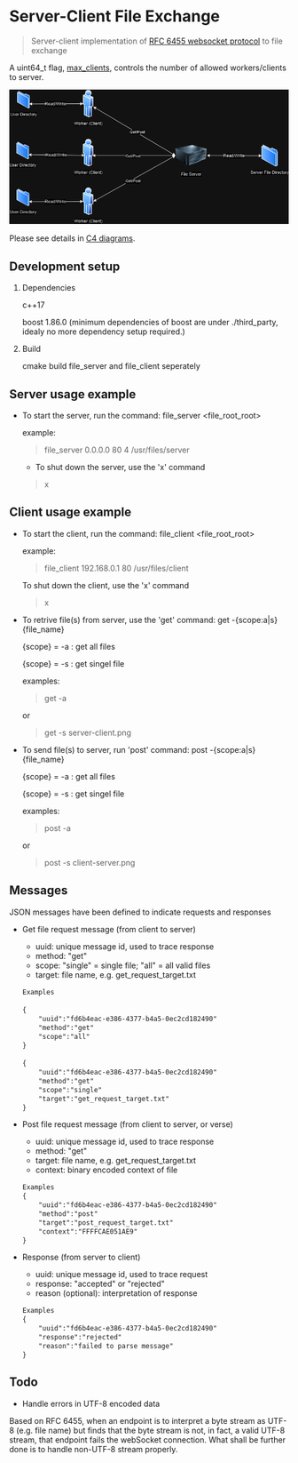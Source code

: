 # Server-Client File Exchange 
> Server-client implementation of [RFC 6455 websocket protocol](https://www.rfc-editor.org/rfc/rfc6455) to file exchange 

A uint64_t flag, [max_clients](https://github.com/webbercyt/file_service/blob/master/utils/resource.h), controls the number of allowed workers/clients to server.

![](infrastructure.png)

Please see details in [C4 diagrams](https://github.com/webbercyt/file_service/blob/master/diagrams.pdf).


## Development setup

1. Dependencies

   c++17

   boost 1.86.0 (minimum dependencies of boost are under ./third_party, idealy no more dependency setup required.)

3. Build

   cmake build file_server and file_client seperately


## Server usage example

* To start the server, run the command: file_server <host> <port> <threads> <file_root_root>

	example: 
	> file_server 0.0.0.0 80 4 /usr/files/server
	
	
	* To shut down the server, use the 'x' command
	>x


## Client usage example

* To start the client, run the command: file_client <host> <port> <file_root_root>

	example: 
	> file_client 192.168.0.1 80 /usr/files/client
	
	
	To shut down the client, use the 'x' command
	>x


* To retrive file(s) from server, use the 'get' command: get -{scope:a|s} {file_name} 
	
   {scope} = -a : get all files
   
   {scope} = -s : get singel file

	examples: 
	>get -a
	
	or
	>get -s server-client.png


* To send file(s) to server, run 'post' command: post -{scope:a|s} {file_name}

	
   {scope} = -a : get all files
   
   {scope} = -s : get singel file
   
	examples:
	>post -a
	
	or
	>post -s client-server.png


## Messages

JSON messages have been defined to indicate requests and responses

* Get file request message (from client to server)
   * uuid: unique message id, used to trace response
   * method: "get"
   * scope: "single" = single file; "all" = all valid files
   * target: file name, e.g. get_request_target.txt
 	```
	Examples
	
	{
		"uuid":"fd6b4eac-e386-4377-b4a5-0ec2cd182490"
		"method":"get"
		"scope":"all"
	}
	
	{
		"uuid":"fd6b4eac-e386-4377-b4a5-0ec2cd182490"
		"method":"get"
		"scope":"single"
		"target":"get_request_target.txt"
	}
	```


* Post file request message (from client to server, or verse)
   * uuid: unique message id, used to trace response
   * method: "get"
   * target: file name, e.g. get_request_target.txt
   * context: binary encoded context of file
	```
	Examples
	{
		"uuid":"fd6b4eac-e386-4377-b4a5-0ec2cd182490"
		"method":"post"
		"target":"post_request_target.txt"
		"context":"FFFFCAE051AE9"
	}
	```


* Response (from server to client)
   * uuid: unique message id, used to trace request
   * response: "accepted" or "rejected"
   * reason (optional): interpretation of response 
	```
	Examples
	{
		"uuid":"fd6b4eac-e386-4377-b4a5-0ec2cd182490"
		"response":"rejected"
		"reason":"failed to parse message"
	}
	```


## Todo 

* Handle errors in UTF-8 encoded data

Based on RFC 6455, when an endpoint is to interpret a byte stream as UTF-8 (e.g. file name) but finds that the byte stream is not, in fact, a valid UTF-8 stream, that endpoint fails the webSocket connection. What shall be further done is to handle non-UTF-8 stream properly. 
